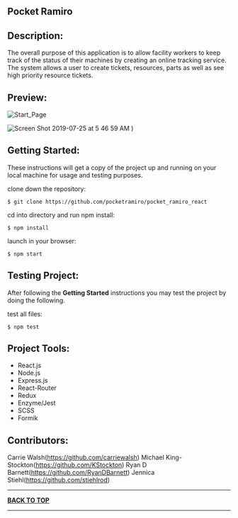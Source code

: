 ## Pocket Ramiro

## Description:

The overall purpose of this application is to allow facility workers to keep track of the status of their machines by creating an online tracking service. The system allows a user to create tickets, resources, parts as well as see high priority resource tickets.

## Preview:

![Start_Page](https://user-images.githubusercontent.com/34406483/61874541-e8cb8680-aea5-11e9-9b19-337ceaf82a25.png)
                                                         
![Screen Shot 2019-07-25 at 5 46 59 AM](https://user-images.githubusercontent.com/34406483/61874551-ee28d100-aea5-11e9-8526-e29f7ce16994.png)
)

## Getting Started:

These instructions will get a copy of the project up and running on your local machine for usage and testing purposes.

clone down the repository:

```
$ git clone https://github.com/pocketramiro/pocket_ramiro_react
```

cd into directory and run npm install:

```
$ npm install
```

launch in your browser:

```
$ npm start
```

## Testing Project:

After following the <b>Getting Started</b> instructions you may test the project by doing the following.

test all files:

```
$ npm test
```

## Project Tools:

- React.js
- Node.js
- Express.js
- React-Router
- Redux
- Enzyme/Jest
- SCSS
- Formik

## Contributors:

Carrie Walsh(https://github.com/carriewalsh)
Michael King-Stockton(https://github.com/KStockton)
Ryan D Barnett(https://github.com/RyanDBarnett)
Jennica Stiehl(https://github.com/stiehlrod)

---

**[BACK TO TOP](https://github.com/pocketramiro/pocket_ramiro_react)**

---
